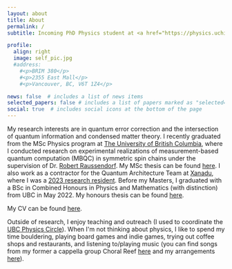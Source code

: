 ```yaml
---
layout: about
title: About
permalink: /
subtitle: Incoming PhD Physics student at <a href="https://physics.uchicago.edu">The University of Chicago</a>.

profile:
  align: right
  image: self_pic.jpg
  #address:
    #<p>BRIM 380</p>
    #<p>2355 East Mall</p>
    #<p>Vancouver, BC, V6T 1Z4</p>

news: false  # includes a list of news items
selected_papers: false # includes a list of papers marked as "selected={true}"
social: true  # includes social icons at the bottom of the page
---
```

My research interests are in quantum error correction and the intersection of quantum information and condensed matter theory. I recently graduated from the MSc Physics program at [The University of British Columbia](https://phas.ubc.ca), where I conducted research on experimental realizations of measurement-based quantum computation (MBQC) in symmetric spin chains under the supervision of Dr. [Robert Raussendorf](https://www.itp.uni-hannover.de/en/groups/robert-raussendorf). My MSc thesis can be found [here](http://hdl.handle.net/2429/88841). I also work as a contractor for the Quantum Architecture Team at [Xanadu](https://www.xanadu.ai), where I was a [2023 research resident](https://www.xanadu.ai/blog/Xanadu-2023-Residency-Program). Before my Masters, I graduated with a BSc in Combined Honours in Physics and Mathematics (with distinction) from UBC in May 2022. My honours thesis can be found [here](http://hdl.handle.net/2429/82098).

My CV can be found [here](/assets/pdf/cv/cv.pdf).

Outside of research, I enjoy teaching and outreach (I used to coordinate the [UBC Physics Circle](https://outreach.phas.ubc.ca/events/metro-vancouver-physics-circle/)). When I'm not thinking about physics, I like to spend my time bouldering, playing board games and indie games, trying out coffee shops and restaurants, and listening to/playing music (you can find songs from my former a cappella group Choral Reef [here](https://www.youtube.com/user/UBCacappella/videos) and my arrangements [here](https://rioweil.github.io/music/)).